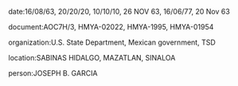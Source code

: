 date:16/08/63, 20/20/20, 10/10/10, 26 NOV 63, 16/06/77, 20 Nov 63

document:AOC7H/3, HMYA-02022, HMYA-1995, HMYA-01954

organization:U.S. State Department, Mexican government, TSD

location:SABINAS HIDALGO, MAZATLAN, SINALOA

person:JOSEPH B. GARCIA

